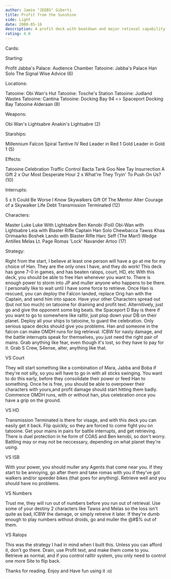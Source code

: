 ```yaml
---
author: Jamie "JEEBS" Giberti
title: Profit from the Sunshine
side: Light
date: 2000-05-16
description: A profit deck with beatdown and major retieval capability.
rating: 4.0
---
```

Cards: 

Starting:

Profit
Jabba's Palace: Audience Chamber
Tatooine: Jabba's Palace
Han Solo
The Signal
Wise Advice (6)

Locations:

Tatooine: Obi Wan's Hut
Tatooine: Tosche's Station
Tatooine: Judland Wastes
Tatooine: Cantina
Tatooine: Docking Bay 94
<> Spaceport Docking Bay
Tatooine
Alderaan (8)

Weapons:

Obi Wan's Lightsabre
Anakin's Lightsabre (2)

Starships:

Millennium Falcon
Spiral
Tantive IV
Red Leader in Red 1
Gold Leader in Gold 1 (5)

Effects:

Tatooine Celebration
Traffic Control
Bacta Tank
Goo Nee Tay
Insurrection
A Gift
2 x Our Most Desperate Hour
2 x What're They Tryin' To Push On Us? (10)

Interrupts:

5 x It Could Be Worse
I Know
Skywalkers
Gift Of The Mentor
Alter
Courage of a Skywalker
Life Debt
Transmission Terminated (12)

Characters:

Master Luke
Luke With Lightsabre
Ben Kenobi (Foil)
Obi-Wan with Lightsabre
Leia with Blaster Rifle
Captain Han Solo
Chewbacca
Tawss Khaa
Orimaarko
Boshek
Lando with Blaster Rifle
Harc Seff (The Man!)
Wedge Antilles
Melas
Lt. Page
Romas 'Lock' Navander
Artoo (17) 

Strategy: 

Right from the start, I believe at least one person will have a go at me for my choice of Han.
They are the only ones I have, and they do work!
This deck has gone 7-0 in games, and has beaten ralops, court, HD, etc
With this deck, you should be able to free Han whenever you want to. There is enough power to storm into JP and muller anyone who happens to be there.
I personally like to wait until I have some force to retrieve.
Once Han is rescued, you can deploy the Falcon landed, replace Orig han with the Captain, and send him into space.
Have your other Characters spread out (but not too much) on tatooine for draining and profit text. Alternitively, just go and give the opponent some big beats. the Spaceport D Bay is there if you want to go to somewhere like ralltir, just plop down your DB on their planet.
Deploy all your ships to tatooine, to guard the celebration. Only serious space decks should give you problems.
Han and someone in the falcon can make OMDH runs for big retrieval. ICBW for nasty damage, and the battle interrupts speak for themselves, you just need the right pair of mains. Grab anything like fear, even though it's lost, so they have to pay for it. Grab S Crew, S4ense, alter, anything like that.



VS Court

They will start something like a combination of Mara, Jabba and Boba if they're not silly, so you will have to go in with all sticks swinging.
You want to do this early, before they consolidate their power or feed Han to something.
Once he is free, you should be able to overpower their characters with yours,and profit damage should start hitting them badly. Commence OMDH runs, with or without han, plus celebration once you have a grip on the ground.

VS HD

Transmission Terminated is there for visage, and with this deck you can easily get it back. Flip quickly, so they are forced to come fight you on tatooine. Get your mains in pairs for battle interrupts, and get retrieving. There is duel protection in he form of COAS and Ben kenobi, so don't worry. Battling may or may not be neccessary, depending on what planet they're using.

VS ISB

With your power, you should muller any Agents that come near you. If they start to be annoying, go after them and take romas with you if they've got walkers and/or speeder bikes (that goes for anything).
Retrieve well and you should have no problems.

VS Numbers

Trust me, they will run out of numbers before you run out of retrieval. Use some of your destiny 2 characters like Tawss and Melas so the loss isn't quite as bad, ICBW the damage, or simply retreive it later. If they're dumb enough to play numbers without droids, go and muller the @#$% out of them.

VS Ralops

This was the strategy I had in mind when I built this. Unless you can afford it, don't go there. Drain, use Profit text, and make them come to you. Retrieve as normal, and if you control ralltir system, you only need to control one more
Site to flip back.

Thanks for reading. Enjoy and Have fun using it :o) 